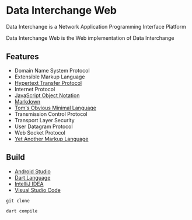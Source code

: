 [Android]: https://developer.android.com/studio
[CommonMark]:https://commonmark.org/
[Dart]: https://dart.dev/
[Hypertext Transfer Protocol]: https://developer.mozilla.org/en-US/docs/Web/HTTP
[IDEA]: https://jetbrains.com/idea/
[JSON]: https://www.json.org/json-en.html
[TOML]: https://toml.io/en/
[VSCode]: https://code.visualstudio.com/docs
[YAML]: https://yaml.org/

<a href="https://github.com/HyaenaTechnologies/hyaena_technologies">
  <h1>
    <picture>
      <img src="https://github.com/HyaenaTechnologies/data_interchange_web/blob/main/assets/di_markdown.png" alt="">
    </picture>
  </h1>
</a>

# Data Interchange Web

Data Interchange is a Network Application Programming Interface Platform

Data Interchange Web is the Web implementation of Data Interchange

## Features

- Domain Name System Protocol
- Extensible Markup Language
- [Hypertext Transfer Protocol][Hypertext Transfer Protocol]
- Internet Protocol
- [JavaScript Object Notation][JSON]
- [Markdown][CommonMark]
- [Tom's Obvious Minimal Language][TOML]
- Transmission Control Protocol
- Transport Layer Security
- User Datagram Protocol
- Web Socket Protocol
- [Yet Another Markup Language][YAML]

## Build

- [Android Studio][Android]
- [Dart Language][Dart]
- [IntelliJ IDEA][IDEA]
- [Visual Studio Code][VSCode]

```shell
git clone

dart compile
```